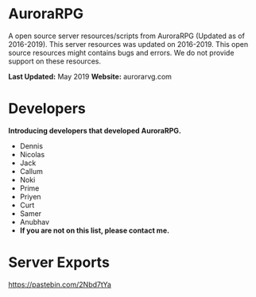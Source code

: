 # AuroraRPG

A open source server resources/scripts from AuroraRPG (Updated as of 2016-2019).
This server resources was updated on 2016-2019. This open source resources might contains bugs and errors. We do not provide support on these resources.

**Last Updated:** May 2019
**Website:** aurorarvg.com

# Developers

**Introducing developers that developed AuroraRPG.**

 - Dennis
 - Nicolas
 - Jack
 - Callum
 - Noki
 - Prime
 - Priyen
 - Curt
 - Samer
 - Anubhav
 - **If you are not on this list, please contact me.**
# Server Exports

https://pastebin.com/2Nbd7tYa
